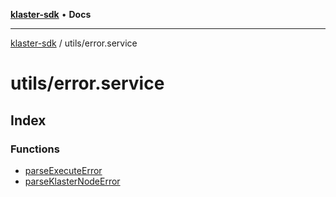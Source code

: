 [**klaster-sdk**](../../README.md) • **Docs**

***

[klaster-sdk](../../README.md) / utils/error.service

# utils/error.service

## Index

### Functions

- [parseExecuteError](functions/parseExecuteError.md)
- [parseKlasterNodeError](functions/parseKlasterNodeError.md)
